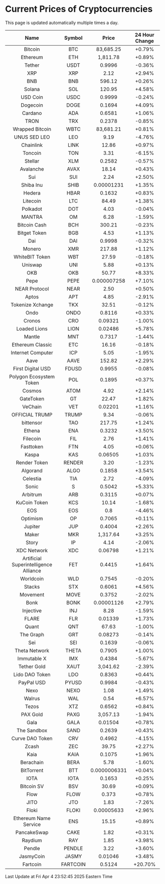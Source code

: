 # Current Prices of Cryptocurrencies
This page is updated automatically multiple times a day.

| Name | Symbol | Price | 24 Hour Change |
| :---: |:---:| :---: | :---: |
| Bitcoin | BTC | 83,685.25 | +0.79% |
| Ethereum | ETH | 1,811.78 | +0.89% |
| Tether | USDT | 0.9996 | -0.36% |
| XRP | XRP | 2.12 | +2.94% |
| BNB | BNB | 596.12 | +0.26% |
| Solana | SOL | 120.95 | +4.58% |
| USD Coin | USDC | 0.9999 | -0.24% |
| Dogecoin | DOGE | 0.1694 | +4.09% |
| Cardano | ADA | 0.6581 | +1.06% |
| TRON | TRX | 0.2378 | -0.85% |
| Wrapped Bitcoin | WBTC | 83,681.21 | +0.81% |
| UNUS SED LEO | LEO | 9.19 | -4.76% |
| Chainlink | LINK | 12.86 | +0.97% |
| Toncoin | TON | 3.31 | -6.15% |
| Stellar | XLM | 0.2582 | -0.57% |
| Avalanche | AVAX | 18.14 | +0.43% |
| Sui | SUI | 2.24 | +2.50% |
| Shiba Inu | SHIB | 0.00001231 | +1.35% |
| Hedera | HBAR | 0.1632 | +0.83% |
| Litecoin | LTC | 84.49 | +1.38% |
| Polkadot | DOT | 4.03 | -0.04% |
| MANTRA | OM | 6.28 | -1.59% |
| Bitcoin Cash | BCH | 300.21 | -0.23% |
| Bitget Token | BGB | 4.53 | +1.13% |
| Dai | DAI | 0.9998 | -0.32% |
| Monero | XMR | 217.88 | +1.12% |
| WhiteBIT Token | WBT | 27.59 | -0.18% |
| Uniswap | UNI | 5.88 | +0.13% |
| OKB | OKB | 50.77 | +8.33% |
| Pepe | PEPE | 0.000007258 | +7.10% |
| NEAR Protocol | NEAR | 2.50 | +0.50% |
| Aptos | APT | 4.85 | -2.91% |
| Tokenize Xchange | TKX | 32.51 | -0.12% |
| Ondo | ONDO | 0.8116 | +0.33% |
| Cronos | CRO | 0.09321 | -1.00% |
| Loaded Lions | LION | 0.02486 | +5.78% |
| Mantle | MNT | 0.7317 | -1.44% |
| Ethereum Classic | ETC | 16.16 | -0.18% |
| Internet Computer | ICP | 5.05 | -1.95% |
| Aave | AAVE | 152.82 | +2.29% |
| First Digital USD | FDUSD | 0.9955 | -0.08% |
| Polygon Ecosystem Token | POL | 0.1895 | +0.37% |
| Cosmos | ATOM | 4.92 | +2.14% |
| GateToken | GT | 22.47 | +1.82% |
| VeChain | VET | 0.02201 | +1.16% |
| OFFICIAL TRUMP | TRUMP | 9.34 | -0.06% |
| bittensor | TAO | 217.75 | +1.24% |
| Ethena | ENA | 0.3232 | +3.50% |
| Filecoin | FIL | 2.76 | +1.41% |
| Fasttoken | FTN | 4.05 | +0.06% |
| Kaspa | KAS | 0.06505 | +1.03% |
| Render Token | RENDER | 3.20 | -1.23% |
| Algorand | ALGO | 0.1858 | +3.54% |
| Celestia | TIA | 2.72 | -4.09% |
| Sonic | S | 0.5042 | +5.33% |
| Arbitrum | ARB | 0.3115 | +0.07% |
| KuCoin Token | KCS | 10.14 | -1.68% |
| EOS | EOS | 0.8 | -4.46% |
| Optimism | OP | 0.7065 | +0.11% |
| Jupiter | JUP | 0.4004 | +2.26% |
| Maker | MKR | 1,317.64 | +3.25% |
| Story | IP | 4.14 | -2.06% |
| XDC Network | XDC | 0.06798 | +1.21% |
| Artificial Superintelligence Alliance | FET | 0.4415 | +1.64% |
| Worldcoin | WLD | 0.7545 | -0.20% |
| Stacks | STX | 0.6061 | +4.56% |
| Movement | MOVE | 0.3752 | -2.02% |
| Bonk | BONK | 0.00001126 | +2.79% |
| Injective | INJ | 8.28 | -1.59% |
| FLARE | FLR | 0.01339 | +1.73% |
| Quant | QNT | 67.63 | -1.00% |
| The Graph | GRT | 0.08273 | -0.14% |
| Sei | SEI | 0.1639 | -0.06% |
| Theta Network | THETA | 0.7905 | +1.00% |
| Immutable X | IMX | 0.4384 | -5.67% |
| Tether Gold | XAUT | 3,041.62 | -2.39% |
| Lido DAO Token | LDO | 0.8363 | +0.44% |
| PayPal USD | PYUSD | 0.9984 | -0.43% |
| Nexo | NEXO | 1.08 | +1.49% |
| Walrus | WAL | 0.54 | +6.57% |
| Tezos | XTZ | 0.6562 | +0.84% |
| PAX Gold | PAXG | 3,057.13 | -1.94% |
| Gala | GALA | 0.01504 | +0.78% |
| The Sandbox | SAND | 0.2639 | +0.43% |
| Curve DAO Token | CRV | 0.4962 | -4.15% |
| Zcash | ZEC | 39.75 | +2.27% |
| Kaia | KAIA | 0.1075 | +1.96% |
| Berachain | BERA | 5.78 | -1.60% |
| BitTorrent | BTT | 0.0000006331 | +0.04% |
| IOTA | IOTA | 0.1653 | +0.25% |
| Bitcoin SV | BSV | 30.69 | +0.09% |
| Flow | FLOW | 0.373 | +0.78% |
| JITO | JTO | 1.83 | -7.26% |
| Floki | FLOKI | 0.00005633 | +2.96% |
| Ethereum Name Service | ENS | 15.15 | +0.89% |
| PancakeSwap | CAKE | 1.82 | +0.31% |
| Raydium | RAY | 1.85 | +3.98% |
| Pendle | PENDLE | 3.22 | +3.60% |
| JasmyCoin | JASMY | 0.01046 | +3.48% |
| Fartcoin | FARTCOIN | 0.5124 | +20.70% |

Last Update at Fri Apr  4 23:52:45 2025 Eastern Time